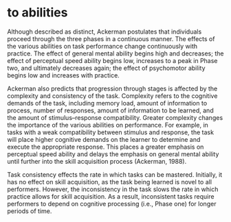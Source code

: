 # to abilities

Although described as distinct, Ackerman postulates that individuals proceed through the three phases in a continuous manner. The effects of the various abilities on task performance change continuously with practice. The effect of general mental ability begins high and decreases; the effect of perceptual speed ability begins low, increases to a peak in Phase two, and ultimately decreases again; the effect of psychomotor ability begins low and increases with practice.

Ackerman also predicts that progression through stages is affected by the complexity and consistency of the task. Complexity refers to the cognitive demands of the task, including memory load, amount of information to process, number of responses, amount of information to be learned, and the amount of stimulus–response compatibility. Greater complexity changes the importance of the various abilities on performance. For example, in tasks with a weak compatibility between stimulus and response, the task will place higher cognitive demands on the learner to determine and execute the appropriate response. This places a greater emphasis on perceptual speed ability and delays the emphasis on general mental ability until further into the skill acquisition process (Ackerman, 1988).

Task consistency effects the rate in which tasks can be mastered. Initially, it has no effect on skill acquisition, as the task being learned is novel to all performers. However, the inconsistency in the task slows the rate in which practice allows for skill acquisition. As a result, inconsistent tasks require performers to depend on cognitive processing (i.e., Phase one) for longer periods of time.